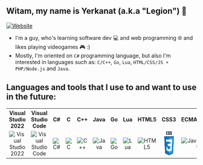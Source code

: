## Witam, my name is Yerkanat (a.k.a "Legion") 👋

[![Website](https://img.shields.io/website?label=legion2809.github.io&style=for-the-badge&url=https%3A%2F%2Flegion2809.github.io)](https://legion2809.github.io)

- I'm a guy, who's learning software dev :computer: and web programming :globe_with_meridians: and likes playing videogames :video_game: :)
- Mostly, I'm oriented on `C#` programming language, but also I'm interested in languages such as: `C/C++`, `Go`, `Lua`, `HTML/CSS/JS + PHP/Node.js` and `Java`.

## Languages and tools that I use to and want to use in the future:

<table>
  <tr>
    <th>Visual Studio 2022</th>
    <th>Visual Studio Code</th>
    <th>C#</th>
    <th>C</th>
    <th>C++</th>
    <th>Java</th>
    <th>Go</th>
    <th>Lua</th>
    <th>HTML5</th>
    <th>CSS3</th>
    <th>ECMAScript</th>
    <th>PHP</th>
    <th>Node.js</th>
    <th>Git</th>
    <th>SQLite</th>
    <th>CMake</th>
  </tr>

  <tr>

  <td>
  <center>
  <a href="https://visualstudio.microsoft.com/vs/" target="_blank" rel="noreferrer noopener" style="text-decoration:none">
    <img title="Visual Studio 2022" alt="Visual Studio 2022" height="64em" src="https://upload.wikimedia.org/wikipedia/commons/2/2c/Visual_Studio_Icon_2022.svg"/>
  </a>
  </center>
  </td>

  <td>
  <center>
  <a href="https://code.visualstudio.com/" target="_blank" rel="noreferrer noopener" style="text-decoration:none">
    <img title="Visual Studio Code" alt="Visual Studio Code" height="64em" src="https://cdn.cdnlogo.com/logos/v/82/visual-studio-code.svg" />
  </a>
  </center>
  </td>
  
  <td>
  <center>
  <a href="https://dotnet.microsoft.com/en-us/languages/csharp" target="_blank" rel="noreferrer noopener" style="text-decoration:none">
    <img title="C#" alt="C#" height="64em" src="https://cdn.cdnlogo.com/logos/c/27/c.svg" />
  </a>
  </center>
  </td>

  <td>
  <center>
  <a href="#" target="_blank" rel="noreferrer noopener" style="text-decoration:none">
    <img title="C" alt="C" height="64em" src="https://upload.wikimedia.org/wikipedia/commons/1/18/C_Programming_Language.svg" />
  </a>
  </center>
  </td>

  <td>
  <center>
  <a href="https://isocpp.org/" target="_blank" rel="noreferrer noopener" style="text-decoration:none">
    <img title="C++" alt="C++" height="64em" src="https://upload.wikimedia.org/wikipedia/commons/1/18/ISO_C%2B%2B_Logo.svg" />
  </a>
  </center>
  </td>

  <td>
  <center>
  <a href="https://www.java.com/en/" target="_blank" rel="noreferrer noopener" style="text-decoration:none">
    <img title="Java" alt="Java" height="64em" src="https://upload.wikimedia.org/wikipedia/ru/3/39/Java_logo.svg" />
  </a>
  </center>
  </td>

  <td>
  <center>
  <a href="https://go.dev" target="_blank" rel="noreferrer noopener" style="text-decoration:none">
    <img title="Go" alt="Go" height="64em" src="https://upload.wikimedia.org/wikipedia/commons/0/05/Go_Logo_Blue.svg" />
  </a>
  </center>
  </td>

  <td>
  <center>
  <a href="https://lua.org" target="_blank" rel="noreferrer noopener" style="text-decoration:none">
    <img title="Lua" alt="Lua" width="40" height="40" src="https://upload.wikimedia.org/wikipedia/commons/c/cf/Lua-Logo.svg" />
  </a>
  </center>
  </td>

  <td>
  <center>
  <a href="https://html5.org/" target="_blank" rel="noreferrer noopener" style="text-decoration:none">
    <img title="HTML5" alt="HTML5" height="64em" src="https://upload.wikimedia.org/wikipedia/commons/6/61/HTML5_logo_and_wordmark.svg" />
  </a>
  </center>
  </td>

  <td>  
  <center>                                                                                                                                   
  <a href="https://www.w3.org/Style/CSS/Overview.en.html" target="_blank" rel="noreferrer noopener" style="text-decoration:none">
    <img title="CSS3" alt="CSS3" height="64em" src="https://raw.githubusercontent.com/github/explore/80688e429a7d4ef2fca1e82350fe8e3517d3494d/topics/css/css.png"/>
  </a>
  </center>
  </td>

  <td>
  <center>
  <a href="https://www.javascript.com/" target="_blank" rel="noreferrer noopener" style="text-decoration:none">
    <img title="JavaScript" alt="JavaScript" height="64em" src="https://upload.wikimedia.org/wikipedia/commons/9/99/Unofficial_JavaScript_logo_2.svg" />
  </a>
  </center>
  </td>

  <td>
  <center>
  <a href="https://php.net" target="_blank" rel="noreferrer noopener" style="text-decoration:none">
    <img title="PHP" alt="PHP" height="64em" src="https://upload.wikimedia.org/wikipedia/commons/2/27/PHP-logo.svg" />
  </a>
  </center>
  </td>

  <td>
  <center>
  <a href="https://nodejs.org" target="_blank" rel="noreferrer noopener" style="text-decoration:none">
    <img title="Node.js" alt="Node.js" height="64em" src="https://upload.wikimedia.org/wikipedia/commons/d/d9/Node.js_logo.svg" />
  </a>
  </center>
  </td>

  <td>
  <center>
  <a href="https://git-scm.com/" target="_blank" rel="noreferrer noopener" style="text-decoration:none">
    <img title="Git" alt="Git" height="64em" src="https://upload.wikimedia.org/wikipedia/commons/3/3f/Git_icon.svg" />
  </a>
  </center>
  </td>

  <td>
  <center>
  <a href="https://www.sqlite.org" target="_blank" rel="noreferrer noopener" style="text-decoration:none">
    <img title="SQLite" alt="SQLite" height="64em" src="https://upload.wikimedia.org/wikipedia/commons/3/38/SQLite370.svg" />
  </a>
  </center>
  </td>

  <td>
  <center>
  <a href="https://cmake.org" target="_blank" rel="noreferrer noopener" style="text-decoration:none">
    <img title="CMake" alt="CMake" height="64em" src="https://upload.wikimedia.org/wikipedia/commons/1/13/Cmake.svg"/>
  </a>
  </center>
  </td>

  </tr>

</table>

<!--
**legion2809/legion2809** is a ✨ _special_ ✨ repository because its `README.md` (this file) appears on your GitHub profile.
(align="left")
Here are some ideas to get you started:

- 🔭 I’m currently working on ...
- 🌱 I’m currently learning ...
- 👯 I’m looking to collaborate on ...
- 🤔 I’m looking for help with ...
- 💬 Ask me about ...
- 📫 How to reach me: ...
- 😄 Pronouns: ...
- ⚡ Fun fact: ...
-->
